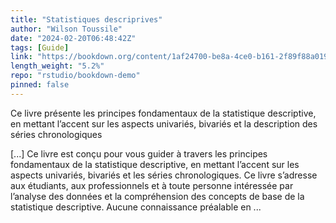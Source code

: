 ```yaml
---
title: "Statistiques descriprives"
author: "Wilson Toussile"
date: "2024-02-20T06:48:42Z"
tags: [Guide]
link: "https://bookdown.org/content/1af24700-be8a-4ce0-b161-2f89f88a0199/"
length_weight: "5.2%"
repo: "rstudio/bookdown-demo"
pinned: false
---
```


<p>Ce livre présente les principes fondamentaux
de la statistique descriptive, en mettant l’accent sur les aspects univariés,
bivariés et la description des séries chronologiques</p> [...] Ce livre est conçu pour vous guider à travers les principes fondamentaux de la statistique descriptive, en mettant l’accent sur les aspects univariés, bivariés et les séries chronologiques. Ce livre s’adresse aux étudiants, aux professionnels et à toute personne intéressée par l’analyse des données et la compréhension des concepts de base de la statistique descriptive. Aucune connaissance préalable en ...
